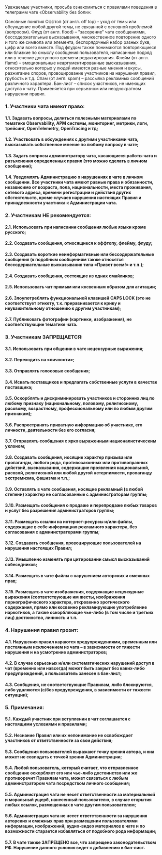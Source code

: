 
Уважаемые участники, просьба ознакомиться с правилами поведения в телеграмм чате «Observability без боли»:

Основные понятия
Оффтоп (от англ. off top) - уход от темы или обсуждение любой другой темы, не связанной с основной проблемой (вопросом).
Флуд (от англ. flood) – "засорение" чата сообщениями, бессодержательные высказывания, множественное повторение одного и того же символа или элемента, беспорядочный набор разных букв, цифр или всего вместе. Под флудом также понимаются повторяющиеся или близкие по смыслу сообщения пользователя, написанные подряд или в течение доступного времени редактирования.
Флейм (от англ. flame) – эмоциональные неаргументированные высказывания, относительно которых у людей имеются разные мнения и вкусы, разжигание споров, провоцирование участников на нарушения правил, грубость и т.д.
Спам (от англ. spam) – рассылка рекламных сообщений различного характера.
Бан-лист – список участников, не имеющих доступа к чату. Применяется при серьезном или неоднократном нарушении правил.

### 1.	Участники чата имеют право:
#### 1.1.	Задавать вопросы, делиться полезными материалами по тематике Observability, APM системы, мониторинг, метрики, логи, трейсинг, OpenTelemetry, OpenTracing и тд;
#### 1.2.	Участвовать в обсуждениях с другими участниками чата, высказывать собственное мнение по любому вопросу в чате;
#### 1.3.	Задать вопросы администратору чата, касающиеся работы чата и разъяснения определенных правил (это можно сделать в личном сообщении);
#### 1.4.	Уведомлять Администрацию о нарушениях в чате в личном сообщении. Все участники чата имеют равные права и обязанности, независимо от возраста, пола, национальности, места проживания, сетевого адреса, времени регистрации и действия других обстоятельств, кроме случаев нарушения настоящих Правил и принадлежности участника к Администрации чата.

### 2.	Участникам НЕ рекомендуется:
#### 2.1.	Использовать при написании сообщения любые языки кроме русского;
#### 2.2.	Создавать сообщения, относящиеся к оффтопу, флейму, флуду;
#### 2.3.	Создавать короткие неинформативные или бессодержательные сообщения (к подобным сообщениям также относятся бессодержательные высказывания типа «Привет всем!» и т.п.);
#### 2.4.	Создавать сообщения, состоящие из одних смайликов;
#### 2.5.	Использовать чат прямым или косвенным образом для агитации;
#### 2.6.	Злоупотреблять функциональной клавишей CAPS LOCK (это не соответствует этикету, т.к. приравнивается к крику и неуважительному отношению к другим участникам);
#### 2.7.	Публиковать фотографии (картинки, изображения), не соответствующие тематике чата.

### 3.	Участникам ЗАПРЕЩАЕТСЯ:
#### 3.1.	Использовать при общении в чате нецензурные выражения;
#### 3.2.	Переходить на «личности»;
#### 3.3.	Отправлять голосовые сообщения;
#### 3.4.	Искать поставщиков и предлагать собственные услуги в качестве поставщика;
#### 3.5.	Оскорблять и дискриминировать участников и сторонних лиц по любому признаку (национальному, половому, религиозному, расовому, возрастному, профессиональному или по любым другим признакам);
#### 3.6.	Распространять приватную информацию об участнике, его личности, деятельности без его согласия;
#### 3.7.	Отправлять сообщения с ярко выраженным националистическим уклоном;
#### 3.8.	Создавать сообщения, носящие характер призыва или пропаганды, любого рода, противозаконных или противоправных действий, высказывания, содержащие проявления национальной, расовой, религиозной или любой другой нетерпимости, пропаганду экстремизма, фашизма и т.п.;
#### 3.9.	Оставлять в  чате сообщения, носящие рекламный (в любой степени) характер не согласованные с администраторам группы;
#### 3.10.	Размещать сообщения о продаже и перепродаже любых товаров и услуг без разрешения администраторов группы;
#### 3.11.	Размещать ссылки на интернет-ресурсы и/или файлы, содержащие в себе информацию рекламного характера, без согласования с администраторами группы;
#### 3.12.	Создавать сообщения, провоцирующие пользователей на нарушения настоящих Правил;
#### 3.13.	Умышленно изменять при цитировании смысл высказываний собеседников;
#### 3.14.	Размещать в чате файлы с нарушением авторских и смежных прав;
#### 3.15.	Размещать в чате изображения, содержащие нецензурные выражения (соответствующие им жесты, изображения порнографического характера, откровенно эротического содержания, прямо или косвенно рекламирующие употребление наркотиков, а также оскорбляющие чье-либо (в том числе и третьих лиц) достоинство, личность и т.п.

### 4.	Нарушения правил грозит:
#### 4.1.	Нарушения правил караются предупреждениями, временным или постоянным исключением из чата – в зависимости от тяжести нарушения и на усмотрение администраторов;
#### 4.2.	В случае серьезных и/или систематических нарушений доступ в чат (временно или навсегда) может быть закрыт без каких-либо предупреждений, а пользователь занесен в бан-лист;
#### 4.3.	Сообщения, не соответствующие Правилам, либо блокируются, либо удаляются (с/без предупреждения, в зависимости от тяжести ситуации);

### 5.	Примечания:
#### 5.1.	Каждый участник при вступлении в чат соглашается с настоящими условиями и правилами;
#### 5.2.	Незнание Правил или их непонимание не освобождает участников от ответственности за свои действия;
#### 5.3.	Сообщения пользователей выражают точку зрения автора, и она может не совпадать с точкой зрения Администрации;
#### 5.4.	Любой пользователь, который считает, что отправленное сообщение оскорбляет его или чье-либо достоинство или же противоречит Правилам чата, может связаться с любым администратором чата посредством личного сообщения;
#### 5.5.	Администрация чата не несет ответственности за материальный и моральный ущерб, нанесенный пользователю, в случае открытия любых ссылок, размещенных в чате другим пользователем;
#### 5.6.	Администрация чата не несет ответственности за нарушения авторских и смежных прав при размещении пользователями информации, изображений, аудио-видео материалов в чате и по возможности старается избавляться от подобного рода информации;
#### 5.7.	В чате также ЗАПРЕЩЕНО все, что запрещено законодательством РФ. Нарушение данного условия ведет к добавлению в бан-лист.
